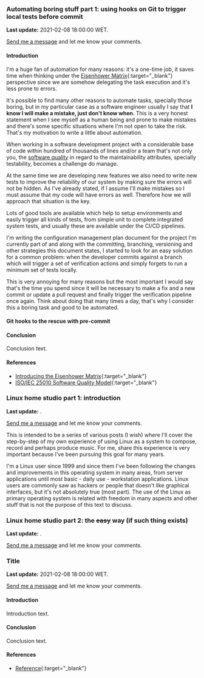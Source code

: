 ### Automating boring stuff part 1: using hooks on Git to trigger local tests before commit

**Last update:** 2021-02-08 18:00:00 WET.

[Send me a message](mailto:desconstruindo@furansa.me?subject=Comments%20on%20article%20Automating%20boring%20stuff%20part%201) and let me know your comments.

#### Introduction

I'm a huge fan of automation for many reasons: it's a one-time job, it saves time when thinking under the [Eisenhower Matrix](https://www.eisenhower.me/eisenhower-matrix){:target="_blank"} perspective since we are somehow delegating the task execution and it's less prone to errors.

It's possible to find many other reasons to automate tasks, specially those boring, but in my particular case as a software engineer usually I say that **I know I will make a mistake, just don't know when**. This is a very honest statement when I see myself as a human being and prone to make mistakes and there's some specific situations where I'm not open to take the risk. That's my motivation to write a little about automation.

When working in a software development project with a considerable base of code within hundred of thousands of lines and/or a team that's not only you, the [software quality](https://blog.codacy.com/iso-25010-software-quality-model) in regard to the maintainability attributes, specially testability, becomes a challenge do manage.

At the same time we are developing new features we also need to write new tests to improve the reliability of our system by making sure the errors will not be hidden. As I've already stated, if I assume I'll make mistakes so I must assume that my code will have errors as well. Therefore how we will approach that situation is the key.

Lots of good tools are available which help to setup environments and easily trigger all kinds of tests, from simple unit to complete integrated system tests, and usually these are available under the CI/CD pipelines.

I'm writing the configuration management plan document for the project I'm currently part of and along with the committing, branching, versioning and other strategies this document states, I started to look for an easy solution for a common problem: when the developer commits against a branch which will trigger a set of verification actions and simply forgets to run a minimum set of tests locally.

This is very annoying for many reasons but the most important I would say that's the time you spend since it will be necessary to make a fix and a new commit or update a pull request and finally trigger the verification pipeline once again. Think about doing that many times a day, that's why I consider this a boring task and good to be automated.

#### Git hooks to the rescue with pre-commit

#### Conclusion

Conclusion text.

#### References

* [Introducing the Eisenhower Matrix](https://www.eisenhower.me/eisenhower-matrix){:target="_blank"}
* [ISO/IEC 25010 Software Quality Model](https://blog.codacy.com/iso-25010-software-quality-model){:target="_blank"}

### Linux home studio part 1: introduction

**Last update:** .

[Send me a message](mailto:desconstruindo@furansa.me?subject=Comments%20on%20article%20Linux%20home%20studio%20part%201%20introduction) and let me know your comments.

This is intended to be a series of various posts (I wish) where I'll cover the step-by-step of my own experience of using Linux as a system to compose, record and perhaps produce music. For me, share this experience is very important because I've been pursuing this goal for many years.

I'm a Linux user since 1999 and since them I've been following the changes and improvements in this operating system in many areas, from server applications until most basic - daily use - workstation applications. Linux users are commonly saw as hackers or people that doesn't like graphical interfaces, but it's not absolutely true (most part). The use of the Linux as primary operating system is related with freedom in many aspects and other stuff that is not the purpose of this text to discuss.

### Linux home studio part 2: the ~~easy~~ way (if such thing exists)

**Last update:** .

[Send me a message](mailto:desconstruindo@furansa.me?subject=Comments%20on%20article%20Linux%20home%20studio%20part%202%20the%20easy%20way) and let me know your comments.

### Title

**Last update:** 2021-02-08 18:00:00 WET.

[Send me a message](mailto:desconstruindo@furansa.me?subject=Comments%20on%20article%20Title) and let me know your comments.

#### Introduction

Introduction text.

#### Conclusion

Conclusion text.

#### References

* [Reference](http://desconstruindo.eng.br){:target="_blank"}
